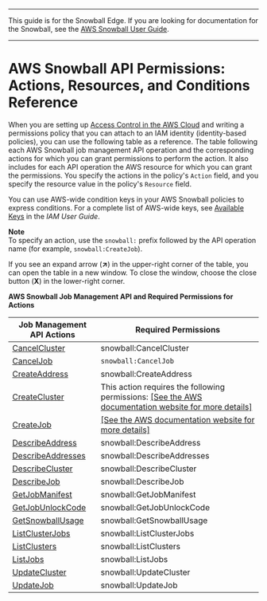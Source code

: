 --------

This guide is for the Snowball Edge\. If you are looking for documentation for the Snowball, see the [AWS Snowball User Guide](http://docs.aws.amazon.com/snowball/latest/ug/whatissnowball.html)\.

--------

# AWS Snowball API Permissions: Actions, Resources, and Conditions Reference<a name="snowball-api-permissions-ref"></a>

When you are setting up [Access Control in the AWS Cloud](authentication-and-access-control.md#access-control) and writing a permissions policy that you can attach to an IAM identity \(identity\-based policies\), you can use the following table as a reference\. The table following each AWS Snowball job management API operation and the corresponding actions for which you can grant permissions to perform the action\. It also includes for each API operation the AWS resource for which you can grant the permissions\. You specify the actions in the policy's `Action` field, and you specify the resource value in the policy's `Resource` field\. 

You can use AWS\-wide condition keys in your AWS Snowball policies to express conditions\. For a complete list of AWS\-wide keys, see [Available Keys](http://docs.aws.amazon.com/IAM/latest/UserGuide/reference_policies_elements.html#AvailableKeys) in the *IAM User Guide*\. 

**Note**  
To specify an action, use the `snowball:` prefix followed by the API operation name \(for example, `snowball:CreateJob`\)\.

If you see an expand arrow \(**↗**\) in the upper\-right corner of the table, you can open the table in a new window\. To close the window, choose the close button \(**X**\) in the lower\-right corner\.


**AWS Snowball Job Management API and Required Permissions for Actions**  

| Job Management API Actions | Required Permissions | 
| --- | --- | 
|   [CancelCluster](http://docs.aws.amazon.com/snowball/latest/api-reference/API_CancelCluster.html)   | snowball:CancelCluster | 
|   [CancelJob](http://docs.aws.amazon.com/snowball/latest/api-reference/API_CancelJob.html)  |  `snowball:CancelJob`  | 
|   [CreateAddress](http://docs.aws.amazon.com/snowball/latest/api-reference/API_CreateAddress.html)  | snowball:CreateAddress | 
|   [CreateCluster](http://docs.aws.amazon.com/snowball/latest/api-reference/API_CreateCluster.html)  | This action requires the following permissions: [\[See the AWS documentation website for more details\]](http://docs.aws.amazon.com/snowball/latest/developer-guide/snowball-api-permissions-ref.html) | 
|   [CreateJob](http://docs.aws.amazon.com/snowball/latest/api-reference/API_CreateJob.html)  |  [\[See the AWS documentation website for more details\]](http://docs.aws.amazon.com/snowball/latest/developer-guide/snowball-api-permissions-ref.html) | 
|   [DescribeAddress](http://docs.aws.amazon.com/snowball/latest/api-reference/API_DescribeAddress.html)  | snowball:DescribeAddress | 
|   [DescribeAddresses](http://docs.aws.amazon.com/snowball/latest/api-reference/API_DescribeAddresses.html)  | snowball:DescribeAddresses | 
|   [DescribeCluster](http://docs.aws.amazon.com/snowball/latest/api-reference/API_DescribeCluster.html)  | snowball:DescribeCluster | 
|   [DescribeJob](http://docs.aws.amazon.com/snowball/latest/api-reference/API_DescribeJob.html)  | snowball:DescribeJob | 
|   [GetJobManifest](http://docs.aws.amazon.com/snowball/latest/api-reference/API_GetJobManifest.html)  | snowball:GetJobManifest | 
|   [GetJobUnlockCode](http://docs.aws.amazon.com/snowball/latest/api-reference/API_GetJobUnlockCode.html)  | snowball:GetJobUnlockCode | 
|   [GetSnowballUsage](http://docs.aws.amazon.com/snowball/latest/api-reference/API_GetSnowballUsage.html)  | snowball:GetSnowballUsage | 
|   [ListClusterJobs](http://docs.aws.amazon.com/snowball/latest/api-reference/API_ListClusterJobs.html)  | snowball:ListClusterJobs | 
|   [ListClusters](http://docs.aws.amazon.com/snowball/latest/api-reference/API_ListClusters.html)  | snowball:ListClusters | 
|   [ListJobs](http://docs.aws.amazon.com/snowball/latest/api-reference/API_ListJobs.html)  | snowball:ListJobs | 
|   [UpdateCluster](http://docs.aws.amazon.com/snowball/latest/api-reference/API_UpdateCluster.html)  | snowball:UpdateCluster | 
|   [UpdateJob](http://docs.aws.amazon.com/snowball/latest/api-reference/API_UpdateJob.html)  | snowball:UpdateJob | 